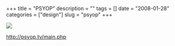 +++
title = "PSYOP"
description = ""
tags = []
date = "2008-01-28"
categories = ["design"]
slug = "psyop"
+++


 

  <div id="screens-thumbs" class="clearfix">
    <div class="txt-center" id="design-submission"><a href="http://psyop.tv/main.php"><img id='bluga-thumbnail-1047' class='bluga-thumbnail large' src='http://media.konigi.com/bluga/
wt47f281d7a5927_0.jpg'/></a></div>  
  </div>   
<p><a href="http://psyop.tv/main.php">http://psyop.tv/main.php</a></p>




